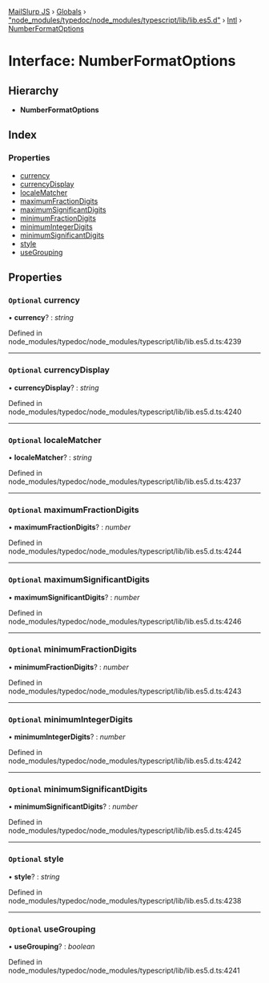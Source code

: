 [MailSlurp JS](../README.md) › [Globals](../globals.md) › ["node_modules/typedoc/node_modules/typescript/lib/lib.es5.d"](../modules/_node_modules_typedoc_node_modules_typescript_lib_lib_es5_d_.md) › [Intl](../modules/_node_modules_typedoc_node_modules_typescript_lib_lib_es5_d_.intl.md) › [NumberFormatOptions](_node_modules_typedoc_node_modules_typescript_lib_lib_es5_d_.intl.numberformatoptions.md)

# Interface: NumberFormatOptions

## Hierarchy

* **NumberFormatOptions**

## Index

### Properties

* [currency](_node_modules_typedoc_node_modules_typescript_lib_lib_es5_d_.intl.numberformatoptions.md#optional-currency)
* [currencyDisplay](_node_modules_typedoc_node_modules_typescript_lib_lib_es5_d_.intl.numberformatoptions.md#optional-currencydisplay)
* [localeMatcher](_node_modules_typedoc_node_modules_typescript_lib_lib_es5_d_.intl.numberformatoptions.md#optional-localematcher)
* [maximumFractionDigits](_node_modules_typedoc_node_modules_typescript_lib_lib_es5_d_.intl.numberformatoptions.md#optional-maximumfractiondigits)
* [maximumSignificantDigits](_node_modules_typedoc_node_modules_typescript_lib_lib_es5_d_.intl.numberformatoptions.md#optional-maximumsignificantdigits)
* [minimumFractionDigits](_node_modules_typedoc_node_modules_typescript_lib_lib_es5_d_.intl.numberformatoptions.md#optional-minimumfractiondigits)
* [minimumIntegerDigits](_node_modules_typedoc_node_modules_typescript_lib_lib_es5_d_.intl.numberformatoptions.md#optional-minimumintegerdigits)
* [minimumSignificantDigits](_node_modules_typedoc_node_modules_typescript_lib_lib_es5_d_.intl.numberformatoptions.md#optional-minimumsignificantdigits)
* [style](_node_modules_typedoc_node_modules_typescript_lib_lib_es5_d_.intl.numberformatoptions.md#optional-style)
* [useGrouping](_node_modules_typedoc_node_modules_typescript_lib_lib_es5_d_.intl.numberformatoptions.md#optional-usegrouping)

## Properties

### `Optional` currency

• **currency**? : *string*

Defined in node_modules/typedoc/node_modules/typescript/lib/lib.es5.d.ts:4239

___

### `Optional` currencyDisplay

• **currencyDisplay**? : *string*

Defined in node_modules/typedoc/node_modules/typescript/lib/lib.es5.d.ts:4240

___

### `Optional` localeMatcher

• **localeMatcher**? : *string*

Defined in node_modules/typedoc/node_modules/typescript/lib/lib.es5.d.ts:4237

___

### `Optional` maximumFractionDigits

• **maximumFractionDigits**? : *number*

Defined in node_modules/typedoc/node_modules/typescript/lib/lib.es5.d.ts:4244

___

### `Optional` maximumSignificantDigits

• **maximumSignificantDigits**? : *number*

Defined in node_modules/typedoc/node_modules/typescript/lib/lib.es5.d.ts:4246

___

### `Optional` minimumFractionDigits

• **minimumFractionDigits**? : *number*

Defined in node_modules/typedoc/node_modules/typescript/lib/lib.es5.d.ts:4243

___

### `Optional` minimumIntegerDigits

• **minimumIntegerDigits**? : *number*

Defined in node_modules/typedoc/node_modules/typescript/lib/lib.es5.d.ts:4242

___

### `Optional` minimumSignificantDigits

• **minimumSignificantDigits**? : *number*

Defined in node_modules/typedoc/node_modules/typescript/lib/lib.es5.d.ts:4245

___

### `Optional` style

• **style**? : *string*

Defined in node_modules/typedoc/node_modules/typescript/lib/lib.es5.d.ts:4238

___

### `Optional` useGrouping

• **useGrouping**? : *boolean*

Defined in node_modules/typedoc/node_modules/typescript/lib/lib.es5.d.ts:4241

